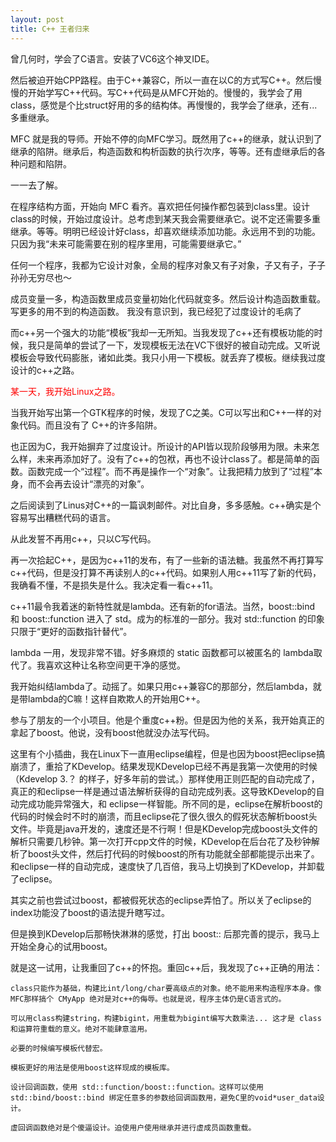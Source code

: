 ```yaml
---
layout: post
title: C++ 王者归来
---
```



曾几何时，学会了C语言。安装了VC6这个神叉IDE。 

然后被迫开始CPP路程。由于C++兼容C，所以一直在以C的方式写C++。然后慢慢的开始学写C++代码。写C++代码是从MFC开始的。慢慢的，我学会了用class，感觉是个比struct好用的多的结构体。再慢慢的，我学会了继承，还有... 多重继承。 

MFC 就是我的导师。开始不停的向MFC学习。既然用了c++的继承，就认识到了继承的陷阱。继承后，构造函数和构析函数的执行次序，等等。还有虚继承后的各种问题和陷阱。 

一一去了解。 

  

在程序结构方面，开始向 MFC 看齐。喜欢把任何操作都包装到class里。设计class的时候，开始过度设计。总考虑到某天我会需要继承它。说不定还需要多重继承。等等。明明已经设计好class，却喜欢继续添加功能。永远用不到的功能。只因为我“未来可能需要在别的程序里用，可能需要继承它。” 

任何一个程序，我都为它设计对象，全局的程序对象又有子对象，子又有子，子子孙孙无穷尽也～ 

成员变量一多，构造函数里成员变量初始化代码就变多。然后设计构造函数重载。写更多的用不到的构造函数。 
我没有意识到，我已经犯了过度设计的毛病了


  

而c++另一个强大的功能“模板”我却一无所知。当我发现了c++还有模板功能的时候，我只是简单的尝试了一下，发现模板无法在VC下很好的被自动完成。又听说模板会导致代码膨胀，诸如此类。我只小用一下模板。就丢弃了模板。继续我过度设计的c++之路。 

<font color="red"> 某一天，我开始Linux之路。  </font>

当我开始写出第一个GTK程序的时候，发现了C之美。C可以写出和C++一样的对象代码。而且没有了 C++的许多陷阱。 

也正因为C，我开始摒弃了过度设计。所设计的API皆以现阶段够用为限。未来怎么样，未来再添加好了。没有了c++的包袱，再也不设计class了。都是简单的函数。函数完成一个“过程”。而不再是操作一个“对象”。让我把精力放到了“过程”本身，而不会再去设计“漂亮的对象”。 

之后阅读到了Linus对C++的一篇讽刺邮件。对比自身，多多感触。c++确实是个容易写出糟糕代码的语言。 

从此发誓不再用c++，只以C写代码。 

  

再一次拾起C++，是因为c++11的发布，有了一些新的语法糖。我虽然不再打算写c++代码，但是没打算不再读别人的c++代码。如果别人用c++11写了新的代码，我确看不懂，不是损失是什么。我决定看一看c++11。 

c++11最令我着迷的新特性就是lambda。还有新的for语法。当然，boost::bind 和 boost::function 进入了 std。成为的标准的一部分。我对 std::function 的印象只限于“更好的函数指针替代”。 

lambda 一用，发现非常不错。好多麻烦的 static 函数都可以被匿名的 lambda取代了。我喜欢这种让名称空间更干净的感觉。 

我开始纠结lambda了。动摇了。如果只用c++兼容C的那部分，然后lambda，就是带lambda的C嘛！这样自欺欺人的开始用C++。 

参与了朋友的一个小项目。他是个重度c++粉。但是因为他的关系，我开始真正的拿起了boost。他说，没有boost他就没办法写代码。 

这里有个小插曲，我在Linux下一直用eclipse编程，但是也因为boost把eclipse搞崩溃了，重拾了KDevelop。结果发现KDevelop已经不再是我第一次使用的时候（Kdevelop 3.？ 的样子，好多年前的尝试。）那样使用正则匹配的自动完成了，真正的和eclipse一样是通过语法解析获得的自动完成列表。这导致KDevelop的自动完成功能异常强大，和 eclipse一样智能。所不同的是，eclipse在解析boost的代码的时候会时不时的崩溃，而且eclipse花了很久很久的假死状态解析boost头文件。毕竟是java开发的，速度还是不行啊！但是KDevelop完成boost头文件的解析只需要几秒钟。第一次打开cpp文件的时候，KDevelop在后台花了及秒钟解析了boost头文件，然后打代码的时候boost的所有功能就全部都能提示出来了。和eclipse一样的自动完成，速度快了几百倍，我马上切换到了KDevelop，并卸载了eclipse。 

其实之前也尝试过boost，都被假死状态的eclipse弄怕了。所以关了eclipse的index功能没了boost的语法提升瞎写过。 

但是换到KDevelop后那畅快淋淋的感觉，打出 boost:: 后那完善的提示，我马上开始全身心的试用boost。 

就是这一试用，让我重回了c++的怀抱。重回c++后，我发现了c++正确的用法： 

	class只能作为基础，构建比int/long/char要高级点的对象。绝不能用来构造程序本身。像MFC那样搞个 CMyApp 绝对是对c++的侮辱。也就是说，程序主体仍是C语言式的。

	可以用class构建string，构建bigint，用重载为bigint编写大数乘法... 这才是 class 和运算符重载的意义。绝对不能肆意滥用。

	必要的时候编写模板代替宏。

	模板更好的用法是使用boost这样现成的模板库。

	设计回调函数，使用 std::function/boost::function。这样可以使用 std::bind/boost::bind 绑定任意多的参数给回调函数用，避免C里的void*user_data设计。

	虚回调函数绝对是个傻逼设计。迫使用户使用继承并进行虚成员函数重载。

